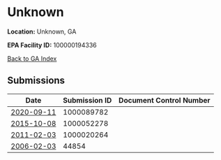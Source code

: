 # Unknown

**Location:** Unknown, GA

**EPA Facility ID:** 100000194336

[Back to GA Index](../../index.md)

## Submissions

| Date | Submission ID | Document Control Number |
|------|--------------|-------------------------|
| [2020-09-11](submissions/1000089782.md) | 1000089782 |  |
| [2015-10-08](submissions/1000052278.md) | 1000052278 |  |
| [2011-02-03](submissions/1000020264.md) | 1000020264 |  |
| [2006-02-03](submissions/44854.md) | 44854 |  |
